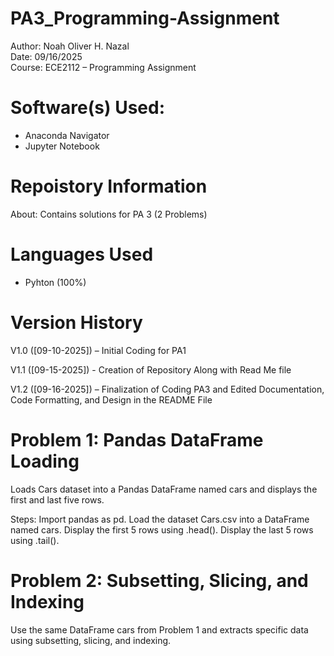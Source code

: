 # PA3_Programming-Assignment

Author: Noah Oliver H. Nazal  
Date: 09/16/2025  
Course: ECE2112 – Programming Assignment  

# Software(s) Used:
- Anaconda Navigator  
- Jupyter Notebook  

# Repoistory Information
About: Contains solutions for PA 3 (2 Problems)  

# Languages Used
- Pyhton (100%)

# Version History
V1.0 ([09-10-2025]) – Initial Coding for PA1  

V1.1 ([09-15-2025]) - Creation of Repository Along with Read Me file  

V1.2 ([09-16-2025]) – Finalization of Coding PA3 and Edited Documentation, Code Formatting, and Design in the README File  

# Problem 1: Pandas DataFrame Loading
Loads Cars dataset into a Pandas DataFrame named cars and displays the first and last five rows.

Steps: 
Import pandas as pd.
Load the dataset Cars.csv into a DataFrame named cars.
Display the first 5 rows using .head().
Display the last 5 rows using .tail().

# Problem 2: Subsetting, Slicing, and Indexing
Use the same DataFrame cars from Problem 1 and extracts specific data using subsetting, slicing, and indexing.
